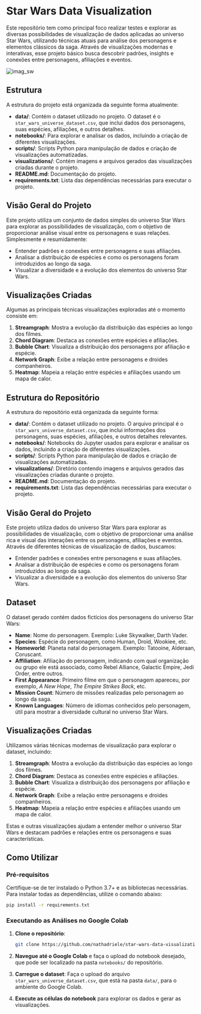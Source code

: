 # Star Wars Data Visualization

Este repositório tem como principal foco realizar testes e explorar as diversas possibilidades de visualização de dados aplicadas ao universo Star Wars, utilizando técnicas atuais para análise dos personagens e elementos clássicos da saga. Através de visualizações modernas e interativas, esse projeto básico busca descobrir padrões, insights e conexões entre personagens, afiliações e eventos.

![imag_sw](https://github.com/user-attachments/assets/4795d20b-5dd2-45b8-bec8-e97fa07e29b5)

## Estrutura

A estrutura do projeto está organizada da seguinte forma atualmente:

- **data/**: Contém o dataset utilizado no projeto. O dataset é o `star_wars_universe_dataset.csv`, que inclui dados dos personagens, suas espécies, afiliações, e outros detalhes.
- **notebooks/**: Para explorar e analisar os dados, incluindo a criação de diferentes visualizações.
- **scripts/**: Scripts Python para manipulação de dados e criação de visualizações automatizadas.
- **visualizations/**: Contém imagens e arquivos gerados das visualizações criadas durante o projeto.
- **README.md**: Documentação do projeto.
- **requirements.txt**: Lista das dependências necessárias para executar o projeto.

## Visão Geral do Projeto

Este projeto utiliza um conjunto de dados simples do universo Star Wars para explorar as possibilidades de visualização, com o objetivo de proporcionar análise visual entre os personagens e suas relações. Simplesmente e resumidamente:

- Entender padrões e conexões entre personagens e suas afiliações.
- Analisar a distribuição de espécies e como os personagens foram introduzidos ao longo da saga.
- Visualizar a diversidade e a evolução dos elementos do universo Star Wars.

## Visualizações Criadas

Algumas as principais técnicas visualizações exploradas até o momento consiste em:

1. **Streamgraph**: Mostra a evolução da distribuição das espécies ao longo dos filmes.
2. **Chord Diagram**: Destaca as conexões entre espécies e afiliações.
3. **Bubble Chart**: Visualiza a distribuição dos personagens por afiliação e espécie.
4. **Network Graph**: Exibe a relação entre personagens e droides companheiros.
5. **Heatmap**: Mapeia a relação entre espécies e afiliações usando um mapa de calor.

## Estrutura do Repositório

A estrutura do repositório está organizada da seguinte forma:

- **data/**: Contém o dataset utilizado no projeto. O arquivo principal é o `star_wars_universe_dataset.csv`, que inclui informações dos personagens, suas espécies, afiliações, e outros detalhes relevantes.
- **notebooks/**: Notebooks do Jupyter usados para explorar e analisar os dados, incluindo a criação de diferentes visualizações.
- **scripts/**: Scripts Python para manipulação de dados e criação de visualizações automatizadas.
- **visualizations/**: Diretório contendo imagens e arquivos gerados das visualizações criadas durante o projeto.
- **README.md**: Documentação do projeto.
- **requirements.txt**: Lista das dependências necessárias para executar o projeto.

## Visão Geral do Projeto

Este projeto utiliza dados do universo Star Wars para explorar as possibilidades de visualização, com o objetivo de proporcionar uma análise rica e visual das interações entre os personagens, afiliações e eventos. Através de diferentes técnicas de visualização de dados, buscamos:

- Entender padrões e conexões entre personagens e suas afiliações.
- Analisar a distribuição de espécies e como os personagens foram introduzidos ao longo da saga.
- Visualizar a diversidade e a evolução dos elementos do universo Star Wars.

## Dataset

O dataset gerado contém dados fictícios dos personagens do universo Star Wars:

- **Name**: Nome do personagem. Exemplo: Luke Skywalker, Darth Vader.
- **Species**: Espécie do personagem, como Human, Droid, Wookiee, etc.
- **Homeworld**: Planeta natal do personagem. Exemplo: Tatooine, Alderaan, Coruscant.
- **Affiliation**: Afiliação do personagem, indicando com qual organização ou grupo ele está associado, como Rebel Alliance, Galactic Empire, Jedi Order, entre outros.
- **First Appearance**: Primeiro filme em que o personagem apareceu, por exemplo, *A New Hope*, *The Empire Strikes Back*, etc.
- **Mission Count**: Número de missões realizadas pelo personagem ao longo da saga.
- **Known Languages**: Número de idiomas conhecidos pelo personagem, útil para mostrar a diversidade cultural no universo Star Wars.

## Visualizações Criadas

Utilizamos várias técnicas modernas de visualização para explorar o dataset, incluindo:

1. **Streamgraph**: Mostra a evolução da distribuição das espécies ao longo dos filmes.
2. **Chord Diagram**: Destaca as conexões entre espécies e afiliações.
3. **Bubble Chart**: Visualiza a distribuição dos personagens por afiliação e espécie.
4. **Network Graph**: Exibe a relação entre personagens e droides companheiros.
5. **Heatmap**: Mapeia a relação entre espécies e afiliações usando um mapa de calor.

Estas e outras visualizações ajudam a entender melhor o universo Star Wars e destacam padrões e relações entre os personagens e suas características.

## Como Utilizar

### Pré-requisitos

Certifique-se de ter instalado o Python 3.7+ e as bibliotecas necessárias. Para instalar todas as dependências, utilize o comando abaixo:

```sh
pip install -r requirements.txt
```

### Executando as Análises no Google Colab

1. **Clone o repositório**:

   ```sh
   git clone https://github.com/nathadriele/star-wars-data-visualization.git
   ```

2. **Navegue até o Google Colab** e faça o upload do notebook desejado, que pode ser localizado na pasta `notebooks/` do repositório.

3. **Carregue o dataset**: Faça o upload do arquivo `star_wars_universe_dataset.csv`, que está na pasta `data/`, para o ambiente do Google Colab.

4. **Execute as células do notebook** para explorar os dados e gerar as visualizações.

